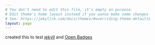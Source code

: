 ```yaml
---
# You don't need to edit this file, it's empty on purpose.
# Edit theme's home layout instead if you wanna make some changes
# See: https://jekyllrb.com/docs/themes/#overriding-theme-defaults
layout: page
---
```


created this to test [jekyll][jekyll] and [Open Badges][open-badges]

[jekyll]: https://jekyllrb.com/
[open-badges]: https://openbadges.org/